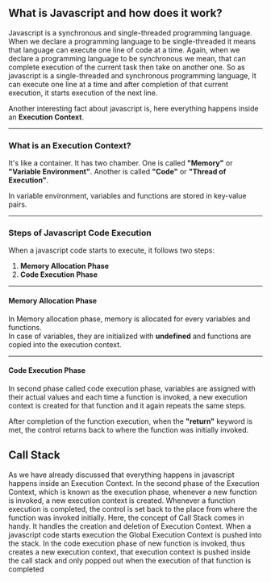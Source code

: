 ## What is Javascript and how does it work?

Javascript is a synchronous and single-threaded programming language. When we declare a programming language to be single-threaded it means that language can execute one line of code at a time. Again, when we declare a programming language to be synchronous we mean, that can complete execution of the current task then take on another one. So as javascript is a single-threaded and synchronous programming language, It can execute one line at a time and after completion of that current execution, it starts execution of the next line.

Another interesting fact about javascript is, here everything happens inside an **Execution Context**.

---

### What is an Execution Context?

It's like a container. It has two chamber. One is called **"Memory"** or **"Variable Environment"**. Another is called **"Code"** or **"Thread of Execution"**.

In variable environment, variables and functions are stored in key-value pairs.

---

### Steps of Javascript Code Execution

When a javascript code starts to execute, it follows two steps:

1. **Memory Allocation Phase**
2. **Code Execution Phase**

---

#### Memory Allocation Phase

In Memory allocation phase, memory is allocated for every variables and functions.  
In case of variables, they are initialized with **undefined** and functions are copied into the execution context.

---

#### Code Execution Phase

In second phase called code execution phase, variables are assigned with their actual values and each time a function is invoked, a new execution context is created for that function and it again repeats the same steps.

After completion of the function execution, when the **"return"** keyword is met, the control returns back to where the function was initially invoked.

## Call Stack

As we have already discussed that everything happens in javascript happens inside an Execution Context. In the second phase of the Execution Context, which is known as the execution phase, whenever a new function is invoked, a new execution context is created. Whenever a function execution is completed, the control is set back to the place from where the function was invoked initially. Here, the concept of Call Stack comes in handy. It handles the creation and deletion of Execution Context. When a javascript code starts execution the Global Execution Context is pushed into the stack. In the code execution phase of new function is invoked, thus creates a new execution context, that execution context is pushed inside the call stack and only popped out when the execution of that function is completed
